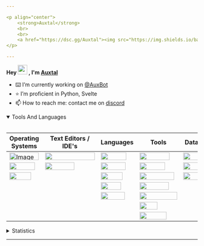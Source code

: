 ```yaml
---

<p align="center">
	<strong>Auxtal</strong>
	<br>
	<br>
	<a href="https://dsc.gg/Auxtal"><img src="https://img.shields.io/badge/Discord-5865F2.svg?logo=Discord&logoColor=white"></a>
</p>

---
```


**Hey <a href="https://dsc.gg/Auxtal"><img src="https://media.giphy.com/media/hvRJCLFzcasrR4ia7z/giphy.gif" width="25" height="25"></a> , I'm <a href="https://github.com/Auxtal">Auxtal</a>**

- ⌨️ I’m currently working on [@AuxBot](https://github.com/auxBot-discord-bot)
- ⭐ I’m proficient in Python, Svelte
- 📫 How to reach me: contact me on [discord](https://discord.com/users/327745755789918208)

<details open>
	<summary>Tools And Languages</summary>
	<br>
	<table>
		<thead>
  			<tr>
    				<th>Operating Systems</th>
    				<th>Text Editors / IDE's</th>
    				<th>Languages</th>
    				<th>Tools</th>
    				<th>Databases</th>
  			</tr>
		</thead>
		<tbody>
  			<tr>
    				<td><img src="https://img.shields.io/badge/Windows-0078D6.svg?logo=Windows&logoColor=white" alt="Image" width="77" height="20"></td>
    				<td><img src="https://img.shields.io/badge/Visual%20Studio%20Code-007ACC.svg?logo=Visual-Studio-Code&logoColor=white" width="131" height="20"></td>
    				<td><img src="https://img.shields.io/badge/Python-3776AB.svg?logo=Python&logoColor=white" width="67" height="20"></td>
    				<td><img src="https://img.shields.io/badge/Portainer-13BEF9.svg?logo=Portainer&logoColor=white" width="79" height="20"></td>
    				<td><img src="https://img.shields.io/badge/PostgreSQL-4169E1.svg?logo=PostgreSQL&logoColor=white" width="91" height="20"></td>
  			</tr>
  			<tr>
    				<td><img src="https://img.shields.io/badge/macOS-000000.svg?logo=macOS&logoColor=white" width="67" height="20"></td>
    				<td><img src="https://img.shields.io/badge/PyCharm-000000.svg?logo=PyCharm&logoColor=white" width="77" height="20"></td>
    				<td><img src="https://img.shields.io/badge/HTML5-E34F26.svg?logo=HTML5&logoColor=white" width="65" height="20"></td>
    				<td><img src="https://img.shields.io/badge/Docker-2496ED.svg?logo=Docker&logoColor=white" width="67" height="20"></td>
    				<td><img src="https://img.shields.io/badge/MongoDB-47A248.svg?logo=MongoDB&logoColor=white" width="81" height="20"></td>
  			</tr>
  			<tr>
    				<td><img src="https://img.shields.io/badge/Linux-FCC624.svg?logo=Linux&logoColor=black" width="57" height="20"></td>
    				<td></td>
    				<td><img src="https://img.shields.io/badge/CSS3-1572B6.svg?logo=CSS3&logoColor=white" width="57" height="20"></td>
    				<td><img src="https://img.shields.io/badge/Kubernetes-326CE5.svg?logo=Kubernetes&logoColor=white" width="91" height="20"></td>
    				<td><img src="https://img.shields.io/badge/redis-%23DD0031.svg?&logo=redis&logoColor=white" width="55" height="20"></td>
  			</tr>
  			<tr>
    				<td></td>
    				<td></td>
    				<td><img src="https://img.shields.io/badge/Sass-CC6699.svg?logo=Sass&logoColor=white" width="53" height="20"></td>
    				<td><img src="https://img.shields.io/badge/GraphQL-E10098.svg?logo=GraphQL&logoColor=white" width="77" height="20"></td>
    				<td></td>
  			</tr>
  			<tr>
    				<td></td>
			 	<td></td>
    				<td><img src="https://img.shields.io/badge/Svelte-FF3E00.svg?logo=Svelte&logoColor=white" width="63" height="20"></td>
    				<td><img src="https://img.shields.io/badge/Tailwind%20CSS-06B6D4.svg?logo=Tailwind-CSS&logoColor=white" width="99" height="20"></td>
    				<td></td>
  			</tr>
  			<tr>
				<td></td>
    				<td></td>
    				<td></td>
    				<td><img src="https://img.shields.io/badge/GIT-E44C30?&logo=git&logoColor=white" width="47" height="20"></td>
    				<td></td>
  			</tr>
			<tr>
    				<td></td>
    				<td></td>
    				<td></td>
    				<td><img src="https://img.shields.io/badge/starship-DD0B78?&logo=starship&logoColor=white" width="71" height="20"></td>
    				<td></td>
  			</tr>
		</tbody>
	</table>
</details>
<details>
	<summary>Statistics</summary>
	<br>

<!--START_SECTION:waka-->
![Code Time](http://img.shields.io/badge/Code%20Time-898%20hrs%2021%20mins-blue)

![Profile Views](http://img.shields.io/badge/Profile%20Views-0-blue)

**🐱 My GitHub Data** 

> 🏆 290 Contributions in the Year 2022
 > 
> 📦 584 Bytes Used in GitHub's Storage 
 > 
> 🚫 Not Opted to Hire
 > 
> 📜 4 Public Repositories 
 > 
> 🔑 1 Private Repository 
 > 
**I'm an Early 🐤** 

```text
🌞 Morning    98 commits     █████░░░░░░░░░░░░░░░░░░░░   21.21% 
🌆 Daytime    168 commits    █████████░░░░░░░░░░░░░░░░   36.36% 
🌃 Evening    180 commits    █████████░░░░░░░░░░░░░░░░   38.96% 
🌙 Night      16 commits     ░░░░░░░░░░░░░░░░░░░░░░░░░   3.46%

```
📅 **I'm Most Productive on Tuesday** 

```text
Monday       46 commits     ██░░░░░░░░░░░░░░░░░░░░░░░   9.96% 
Tuesday      109 commits    ██████░░░░░░░░░░░░░░░░░░░   23.59% 
Wednesday    43 commits     ██░░░░░░░░░░░░░░░░░░░░░░░   9.31% 
Thursday     80 commits     ████░░░░░░░░░░░░░░░░░░░░░   17.32% 
Friday       46 commits     ██░░░░░░░░░░░░░░░░░░░░░░░   9.96% 
Saturday     33 commits     █░░░░░░░░░░░░░░░░░░░░░░░░   7.14% 
Sunday       105 commits    █████░░░░░░░░░░░░░░░░░░░░   22.73%

```


📊 **This Week I Spent My Time On** 

```text
💬 Programming Languages: 
Python                   1 hr 37 mins        ███████████████████████░░   93.46% 
Text                     5 mins              █░░░░░░░░░░░░░░░░░░░░░░░░   5.02% 
TOML                     1 min               ░░░░░░░░░░░░░░░░░░░░░░░░░   0.97% 
Bash                     0 secs              ░░░░░░░░░░░░░░░░░░░░░░░░░   0.55%

🔥 Editors: 
VS Code                  1 hr 44 mins        █████████████████████████   100.0%

🐱‍💻 Projects: 
Pyro                     1 hr 44 mins        █████████████████████████   100.0%

💻 Operating System: 
Mac                      1 hr 44 mins        █████████████████████████   100.0%

```

**I Mostly Code in Python** 

```text
Python                   4 repos             ████████████████████░░░░░   80.0% 
JavaScript               1 repo              █████░░░░░░░░░░░░░░░░░░░░   20.0%

```



<!--END_SECTION:waka-->

</details>

---

